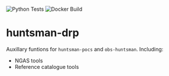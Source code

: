 ![Python Tests](https://github.com/AstroHuntsman/huntsman-drp/workflows/Test%20Python/badge.svg?branch=develop)
![Docker Build](https://github.com/AstroHuntsman/huntsman-drp/workflows/Docker%20CI/badge.svg)

# huntsman-drp
Auxillary funtions for `huntsman-pocs` and `obs-huntsman`. Including:
- NGAS tools
- Reference catalogue tools
